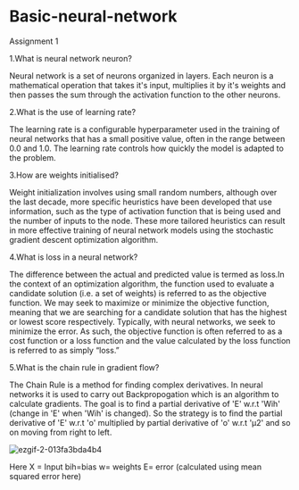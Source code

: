 # Basic-neural-network
Assignment 1

1.What is neural network neuron?

Neural network is a set of neurons organized in layers. Each neuron is a mathematical operation that takes it's input, multiplies it by it's weights and then passes the sum through the activation function to the other neurons.



2.What is the use of learning rate?

 The learning rate is a configurable hyperparameter used in the training of neural networks that has a small positive value, often in the range between 0.0 and 1.0. The learning rate controls how quickly the model is adapted to the problem.

3.How are weights initialised?

 Weight initialization involves using small random numbers, although over the last  decade, more specific heuristics have been developed that use information, such as the type of activation function that is being used and the number of inputs to the node.
These more tailored heuristics can result in more effective training of neural network models using the stochastic gradient descent optimization algorithm.

4.What is loss in a neural network?

The difference between the actual and predicted value is termed as loss.In the context of an optimization algorithm, the function used to evaluate a candidate solution (i.e. a set of weights) is referred to as the objective function.
We may seek to maximize or minimize the objective function, meaning that we are searching for a candidate solution that has the highest or lowest score respectively.
Typically, with neural networks, we seek to minimize the error. As such, the objective function is often referred to as a cost function or a loss function and the value calculated by the loss function is referred to as simply “loss.”
 
5.What is the chain rule in gradient flow?

The Chain Rule is a method for finding complex derivatives. In neural networks it is used to carry out Backpropogation which is an algorithm to calculate gradients.
The goal is to find a partial derivative of 'E' w.r.t 'Wih' (change in 'E' when 'Wih' is changed). 
So the strategy is to find the partial derivative of 'E' w.r.t 'o' multiplied by partial derivative of 'o' w.r.t 'μ2' and so on moving from right to left. 
 

![ezgif-2-013fa3bda4b4](https://user-images.githubusercontent.com/42990724/134621996-43fd3ebf-fe9b-4327-a7d3-3af44abbfeb0.gif)




Here X = Input
bih=bias
w= weights
E= error (calculated using mean squared error here)
 
 
 
 
 



